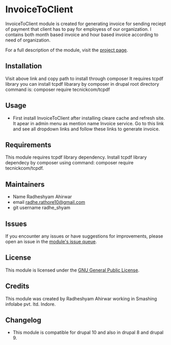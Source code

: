 # InvoiceToClient

InvoiceToClient module is created for generating invoice for sending reciept of payment that client has to pay for employess of our organization. I contains both month based invoice and hour based invoice according to need of organization.

For a full description of the module, visit the
[project page](https://www.drupal.org/project/invoice_to_client).

## Installation

Visit above link and copy path to install through composer
It requires tcpdf library you can install tcpdf libarary by composer in drupal root directory
command is: composer require tecnickcom/tcpdf

## Usage

- First install InvoiceToClient after installing cleare cache and refresh site. It apear in admin menu as mention name Invoice service. Go to this link and see all dropdown links and follow these links to generate invoice.

## Requirements

This module requires tcpdf library dependency.
Install tcpdf library dependecy by composer using command: composer require tecnickcom/tcpdf.

## Maintainers

- Name Radheshyam Ahirwar
- email radhe.rathore10@gmail.com
- git username radhe_shyam

## Issues

If you encounter any issues or have suggestions for improvements, please open an issue in the [module's issue queue](https://www.drupal.org/project/issues/invoice_to_client).

## License

This module is licensed under the [GNU General Public License](https://www.gnu.org/licenses/gpl-2.0.html).

## Credits

This module was created by Radheshyam Ahirwar working in Smashing infolabe pvt. ltd. Indore.

## Changelog

- This module is compatible for drupal 10 and also in drupal 8 and drupal 9.
